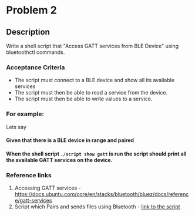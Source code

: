 # Problem 2

## Description 

Write a shell script that "Access GATT services from BLE Device" using 
bluetoothctl commands.


### Acceptance Criteria 

- The script must connect to a BLE device and show all its available services
- The script must then be able to read a service from the device.
- The script must then be able to write values to a service.

### For example:

Lets say
#### Given that there is a BLE device in range and paired
#### When the shell script `./script show gatt` is run the script should print all the available GATT services on the device.

### Reference links
1. Accessing GATT services - https://docs.ubuntu.com/core/en/stacks/bluetooth/bluez/docs/reference/gatt-services
2. Script which Pairs and sends files using Bluetooth - [link to the script](/extras/bluetooth.sh)
